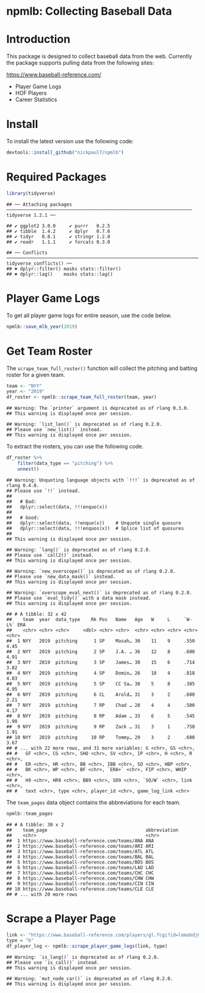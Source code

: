 npmlb: Collecting Baseball Data
================

Introduction
============

This package is designed to collect baseball data from the web. Currently the package supports pulling data from the following sites:

<https://www.baseball-reference.com/>

-   Player Game Logs
-   HOF Players
-   Career Statistics

Install
=======

To install the latest version use the following code:

``` r
devtools::install_github("nickpaul7/npmlb")
```

Required Packages
=================

``` r
library(tidyverse)
```

    ## ── Attaching packages ──────────────────────────────────────────────────────────────────── tidyverse 1.2.1 ──

    ## ✔ ggplot2 3.0.0     ✔ purrr   0.2.5
    ## ✔ tibble  1.4.2     ✔ dplyr   0.7.6
    ## ✔ tidyr   0.8.1     ✔ stringr 1.2.0
    ## ✔ readr   1.1.1     ✔ forcats 0.3.0

    ## ── Conflicts ─────────────────────────────────────────────────────────────────────── tidyverse_conflicts() ──
    ## ✖ dplyr::filter() masks stats::filter()
    ## ✖ dplyr::lag()    masks stats::lag()

Player Game Logs
================

To get all player game logs for entire season, use the code below.

``` r
npmlb::save_mlb_year(2019)
```

Get Team Roster
===============

The `scrape_team_full_roster()` function will collect the pitching and batting roster for a given team.

``` r
team <- "NYY"
year <- "2019"
df_roster <- npmlb::scrape_team_full_roster(team, year)
```

    ## Warning: The `printer` argument is deprecated as of rlang 0.3.0.
    ## This warning is displayed once per session.

    ## Warning: `list_len()` is deprecated as of rlang 0.2.0.
    ## Please use `new_list()` instead.
    ## This warning is displayed once per session.

To extract the rosters, you can use the following code.

``` r
df_roster %>% 
    filter(data_type == "pitching") %>% 
    unnest()
```

    ## Warning: Unquoting language objects with `!!!` is deprecated as of rlang 0.4.0.
    ## Please use `!!` instead.
    ## 
    ##   # Bad:
    ##   dplyr::select(data, !!!enquo(x))
    ## 
    ##   # Good:
    ##   dplyr::select(data, !!enquo(x))    # Unquote single quosure
    ##   dplyr::select(data, !!!enquos(x))  # Splice list of quosures
    ## 
    ## This warning is displayed once per session.

    ## Warning: `lang()` is deprecated as of rlang 0.2.0.
    ## Please use `call2()` instead.
    ## This warning is displayed once per session.

    ## Warning: `new_overscope()` is deprecated as of rlang 0.2.0.
    ## Please use `new_data_mask()` instead.
    ## This warning is displayed once per session.

    ## Warning: `overscope_eval_next()` is deprecated as of rlang 0.2.0.
    ## Please use `eval_tidy()` with a data mask instead.
    ## This warning is displayed once per session.

    ## # A tibble: 32 x 42
    ##    team  year  data_type    Rk Pos   Name   Age   W     L     `W-L%` ERA  
    ##    <chr> <chr> <chr>     <dbl> <chr> <chr>  <chr> <chr> <chr> <chr>  <chr>
    ##  1 NYY   2019  pitching      1 SP    Masah… 30    11    9     .550   4.45 
    ##  2 NYY   2019  pitching      2 SP    J.A. … 36    12    8     .600   4.91 
    ##  3 NYY   2019  pitching      3 SP    James… 30    15    6     .714   3.82 
    ##  4 NYY   2019  pitching      4 SP    Domin… 26    18    4     .818   4.03 
    ##  5 NYY   2019  pitching      5 SP    CC Sa… 38    5     8     .385   4.95 
    ##  6 NYY   2019  pitching      6 CL    Arold… 31    3     2     .600   2.21 
    ##  7 NYY   2019  pitching      7 RP    Chad … 28    4     4     .500   4.17 
    ##  8 NYY   2019  pitching      8 RP    Adam … 33    6     5     .545   1.90 
    ##  9 NYY   2019  pitching      9 RP    Zack … 31    3     1     .750   1.91 
    ## 10 NYY   2019  pitching     10 RP    Tommy… 29    3     2     .600   3.67 
    ## # ... with 22 more rows, and 31 more variables: G <chr>, GS <chr>,
    ## #   GF <chr>, CG <chr>, SHO <chr>, SV <chr>, IP <chr>, H <chr>, R <chr>,
    ## #   ER <chr>, HR <chr>, BB <chr>, IBB <chr>, SO <chr>, HBP <chr>,
    ## #   BK <chr>, WP <chr>, BF <chr>, `ERA+` <chr>, FIP <chr>, WHIP <chr>,
    ## #   H9 <chr>, HR9 <chr>, BB9 <chr>, SO9 <chr>, `SO/W` <chr>, link <chr>,
    ## #   text <chr>, type <chr>, player_id <chr>, game_log_link <chr>

The `team_pages` data object contains the abbreviations for each team.

``` r
npmlb::team_pages
```

    ## # A tibble: 30 x 2
    ##    team_page                                    abbreviation
    ##    <chr>                                        <chr>       
    ##  1 https://www.baseball-reference.com/teams/ANA ANA         
    ##  2 https://www.baseball-reference.com/teams/ARI ARI         
    ##  3 https://www.baseball-reference.com/teams/ATL ATL         
    ##  4 https://www.baseball-reference.com/teams/BAL BAL         
    ##  5 https://www.baseball-reference.com/teams/BOS BOS         
    ##  6 https://www.baseball-reference.com/teams/LAD LAD         
    ##  7 https://www.baseball-reference.com/teams/CHC CHC         
    ##  8 https://www.baseball-reference.com/teams/CHW CHW         
    ##  9 https://www.baseball-reference.com/teams/CIN CIN         
    ## 10 https://www.baseball-reference.com/teams/CLE CLE         
    ## # ... with 20 more rows

Scrape a Player Page
====================

``` r
link <- "https://www.baseball-reference.com/players/gl.fcgi?id=lemahdj01&t=b&year=2019"
type = "b"
df_player_log <- npmlb::scrape_player_game_logs(link, type)
```

    ## Warning: `is_lang()` is deprecated as of rlang 0.2.0.
    ## Please use `is_call()` instead.
    ## This warning is displayed once per session.

    ## Warning: `mut_node_car()` is deprecated as of rlang 0.2.0.
    ## This warning is displayed once per session.
